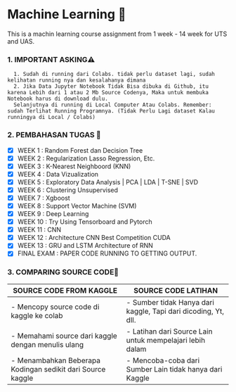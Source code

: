 
# Machine Learning 🚀

This is a machin learning course assignment from 1 week - 14 week for UTS and UAS.

### 1. IMPORTANT ASKING⚠️

      1. Sudah di running dari Colabs. tidak perlu dataset lagi, sudah kelihatan running nya dan kesalahanya dimana 
      2. Jika Data Jupyter Notebook Tidak Bisa dibuka di Github, itu karena Lebih dari 1 atau 2 Mb Source Codenya, Maka untuk membuka Notebook harus di download dulu.
      Selanjutnya di running di Local Computer Atau Colabs. Remember: sudah Terlihat Running Programnya. (Tidak Perlu Lagi dataset Kalau runningya di Local / Colabs)

### 2. PEMBAHASAN TUGAS 📓 

- [x] WEEK 1 : Random Forest dan Decision Tree
- [x] WEEK 2 : Regularization Lasso Regression, Etc.
- [x] WEEK 3 : K-Nearest Neighboord (KNN)
- [x] WEEK 4 : Data Vizualization
- [x] WEEK 5 : Exploratory Data Analysis | PCA | LDA | T-SNE | SVD
- [x] WEEK 6 : Clustering Unsupervised
- [x] WEEK 7 : Xgboost 
- [x] WEEK 8 : Support Vector Machine (SVM) 
- [x] WEEK 9 : Deep Learning
- [x] WEEK 10 : Try Using Tensorboard and Pytorch
- [x] WEEK 11 : CNN
- [x] WEEK 12 : Architecture CNN Best Competition CUDA 
- [x] WEEK 13 : GRU and LSTM Architecture of RNN
- [x] FINAL EXAM : PAPER CODE RUNNING TO GETTING OUTPUT.

### 3. COMPARING SOURCE CODE📓 

| SOURCE CODE FROM KAGGLE                                     | SOURCE CODE LATIHAN                                               |
| ----------------------------------------------------------- | ------------------------------------------------------------------|
| - Mencopy source code di kaggle ke colab                    | - Sumber tidak Hanya dari kaggle, Tapi dari dicoding, Yt, dll.    |
| - Memahami source dari kaggle dengan menulis ulang          | - Latihan dari Source Lain untuk mempelajari lebih dalam          |
| - Menambahkan Beberapa Kodingan sedikit dari Source kaggle  | - Mencoba-coba dari Sumber Lain tidak hanya dari Kaggle           |

